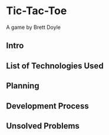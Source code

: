 # **Tic-Tac-Toe**
A game by Brett Doyle

## Intro

## List of Technologies Used

## Planning

## Development Process

## Unsolved Problems
